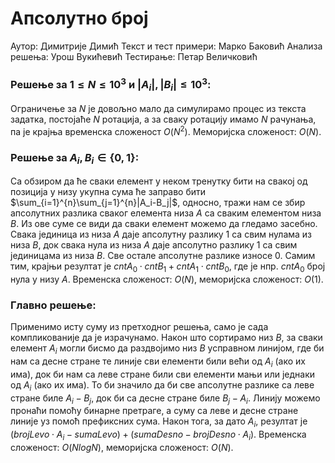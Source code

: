 ﻿# Апсолутно број

Аутор: Димитрије Димић
Текст и тест примери: Марко Баковић
Анализа решења: Урош Вукићевић
Тестирање: Петар Величковић

### Решење за $1 \leq N \leq 10^3$ и $|A_i|, |B_i| \leq 10^3$:
Ограничење за $N$ је довољно мало да симулирамо процес из текста задатка, постојаће $N$ ротација, а за сваку ротацију имамо $N$ рачунања, па је крајња временска сложеност $O(N^2)$. Меморијска сложеност: $O(N)$. 

### Решење за $A_i, B_i \in \{0, 1\}$:
Са обзиром да ће сваки елемент у неком тренутку бити на свакој од позиција у низу укупна сума ће заправо бити $\sum_{i=1}^{n}\sum_{j=1}^{n}|A_i-B_j|$, односно, тражи нам се збир апсолутних разлика сваког елемента низа $A$ са сваким елементом низа $B$. Из ове суме се види да сваки елемент можемо да гледамо засебно.  
Свака јединица из низа $A$ даје апсолутну разлику $1$ са свим нулама из низа $B$, док свака нула из низа $A$ даје апсолутно разлику $1$ са свим јединицама из низа $B$. Све остале апсолутне разлике износе $0$. Самим тим, крајњи резултат је $cntA_0\cdot cntB_1 + cntA_1\cdot cntB_0$, где је нпр. $cntA_0$ број нула у низу $A$. Временска сложеност: $O(N)$, меморијска сложеност: $O(1)$. 

### Главно решење:
Применимо исту суму из претходног решења, само је сада компликованије да је израчунамо. Након што сортирамо низ $B$, за сваки елемент $A_i$ могли бисмо да раздвојимо низ $B$ усправном линијом, где би нам са десне стране те линије сви елементи били већи од $A_i$ (ако их има), док би нам са леве стране били сви елементи мањи или једнаки од $A_i$ (ако их има). То би значило да би све апсолутне разлике са леве стране биле $A_i-B_j$, док би са десне стране биле $B_j-A_i$. Линију можемо пронаћи помоћу бинарне претраге, а суму са леве и десне стране линије уз помоћ префиксних сума. Након тога, за дато $A_i$, резултат је $(brojLevo\cdot A_i - sumaLevo) + (sumaDesno - brojDesno\cdot A_i)$. Временска сложеност: $О(NlogN)$, меморијска сложеност: $О(N)$.

